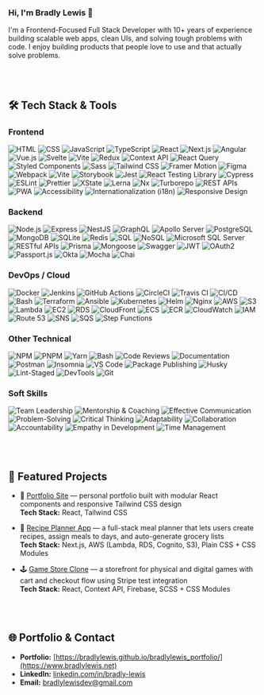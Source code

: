 ### Hi, I'm Bradly Lewis 👋
I'm a Frontend-Focused Full Stack Developer with 10+ years of experience building scalable web apps, clean UIs, and solving tough problems with code. I enjoy building products that people love to use and that actually solve problems.

<br>
<br>

## 🛠 Tech Stack & Tools

### **Frontend**

![HTML](https://img.shields.io/badge/-HTML5-black?style=flat-square&logo=html5)
![CSS](https://img.shields.io/badge/-CSS3-black?style=flat-square&logo=css3)
![JavaScript](https://img.shields.io/badge/-JavaScript-black?style=flat-square&logo=javascript)
![TypeScript](https://img.shields.io/badge/-TypeScript-black?style=flat-square&logo=typescript)
![React](https://img.shields.io/badge/-React-black?style=flat-square&logo=react)
![Next.js](https://img.shields.io/badge/-Next.js-black?style=flat-square&logo=next.js)
![Angular](https://img.shields.io/badge/-Angular-black?style=flat-square&logo=angular)
![Vue.js](https://img.shields.io/badge/-Vue.js-black?style=flat-square&logo=vue.js)
![Svelte](https://img.shields.io/badge/-Svelte-black?style=flat-square&logo=svelte)
![Vite](https://img.shields.io/badge/-Vite-black?style=flat-square&logo=vite)
![Redux](https://img.shields.io/badge/-Redux-black?style=flat-square&logo=redux)
![Context API](https://img.shields.io/badge/-Context%20API-black?style=flat-square&logo=react)
![React Query](https://img.shields.io/badge/-React%20Query-black?style=flat-square&logo=react-query)
![Styled Components](https://img.shields.io/badge/-Styled%20Components-black?style=flat-square&logo=styled-components)
![Sass](https://img.shields.io/badge/-Sass-black?style=flat-square&logo=sass)
![Tailwind CSS](https://img.shields.io/badge/-TailwindCSS-black?style=flat-square&logo=tailwind-css)
![Framer Motion](https://img.shields.io/badge/-Framer%20Motion-black?style=flat-square&logo=framer)
![Figma](https://img.shields.io/badge/-Figma-black?style=flat-square&logo=figma)
![Webpack](https://img.shields.io/badge/-Webpack-black?style=flat-square&logo=webpack)
![Vite](https://img.shields.io/badge/-Vite-black?style=flat-square&logo=vite)
![Storybook](https://img.shields.io/badge/-Storybook-black?style=flat-square&logo=storybook)
![Jest](https://img.shields.io/badge/-Jest-black?style=flat-square&logo=jest)
![React Testing Library](https://img.shields.io/badge/-React%20Testing%20Library-black?style=flat-square&logo=testing-library)
![Cypress](https://img.shields.io/badge/-Cypress-black?style=flat-square&logo=cypress)
![ESLint](https://img.shields.io/badge/-ESLint-black?style=flat-square&logo=eslint)
![Prettier](https://img.shields.io/badge/-Prettier-black?style=flat-square&logo=prettier)
![XState](https://img.shields.io/badge/-XState-black?style=flat-square&logo=xstate)
![Lerna](https://img.shields.io/badge/-Lerna-black?style=flat-square&logo=lerna)
![Nx](https://img.shields.io/badge/-Nx-black?style=flat-square&logo=nx)
![Turborepo](https://img.shields.io/badge/-Turborepo-black?style=flat-square&logo=turborepo)
![REST APIs](https://img.shields.io/badge/-REST%20APIs-black?style=flat-square&logo=postman)
![PWA](https://img.shields.io/badge/-PWA-black?style=flat-square&logo=pwa)
![Accessibility](https://img.shields.io/badge/-Accessibility-black?style=flat-square&logo=accessibility)
![Internationalization (i18n)](https://img.shields.io/badge/-i18n-black?style=flat-square&logo=i18next)
![Responsive Design](https://img.shields.io/badge/-Responsive%20Design-black?style=flat-square&logo=responsive)

### **Backend**

![Node.js](https://img.shields.io/badge/-Node.js-black?style=flat-square&logo=node.js)
![Express](https://img.shields.io/badge/-Express-black?style=flat-square&logo=express)
![NestJS](https://img.shields.io/badge/-NestJS-black?style=flat-square&logo=nestjs)
![GraphQL](https://img.shields.io/badge/-GraphQL-black?style=flat-square&logo=graphql)
![Apollo Server](https://img.shields.io/badge/-Apollo%20Server-black?style=flat-square&logo=apollo-graphql)
![PostgreSQL](https://img.shields.io/badge/-PostgreSQL-black?style=flat-square&logo=postgresql)
![MongoDB](https://img.shields.io/badge/-MongoDB-black?style=flat-square&logo=mongodb)
![SQLite](https://img.shields.io/badge/-SQLite-black?style=flat-square&logo=sqlite)
![Redis](https://img.shields.io/badge/-Redis-black?style=flat-square&logo=redis)
![SQL](https://img.shields.io/badge/-SQL-black?style=flat-square&logo=mysql)
![NoSQL](https://img.shields.io/badge/-NoSQL-black?style=flat-square&logo=mongodb)
![Microsoft SQL Server](https://img.shields.io/badge/-MS%20SQL-black?style=flat-square&logo=microsoft-sql-server)
![RESTful APIs](https://img.shields.io/badge/-REST%20APIs-black?style=flat-square&logo=postman)
![Prisma](https://img.shields.io/badge/-Prisma-black?style=flat-square&logo=prisma)
![Mongoose](https://img.shields.io/badge/-Mongoose-black?style=flat-square&logo=mongodb)
![Swagger](https://img.shields.io/badge/-Swagger%20%2F%20OpenAPI-black?style=flat-square&logo=swagger)
![JWT](https://img.shields.io/badge/-JWT-black?style=flat-square&logo=json-web-tokens)
![OAuth2](https://img.shields.io/badge/-OAuth2-black?style=flat-square&logo=oauth)
![Passport.js](https://img.shields.io/badge/-Passport.js-black?style=flat-square&logo=passport)
![Okta](https://img.shields.io/badge/-Okta-black?style=flat-square&logo=okta)
![Mocha](https://img.shields.io/badge/-Mocha-black?style=flat-square&logo=mocha)
![Chai](https://img.shields.io/badge/-Chai-black?style=flat-square&logo=chai)


### **DevOps / Cloud**
![Docker](https://img.shields.io/badge/-Docker-black?style=flat-square&logo=docker)
![Jenkins](https://img.shields.io/badge/-Jenkins-black?style=flat-square&logo=jenkins)
![GitHub Actions](https://img.shields.io/badge/-GitHub%20Actions-black?style=flat-square&logo=githubactions)
![CircleCI](https://img.shields.io/badge/-CircleCI-black?style=flat-square&logo=circleci)
![Travis CI](https://img.shields.io/badge/-TravisCI-black?style=flat-square&logo=travis)
![CI/CD](https://img.shields.io/badge/-CI/CD%20Pipelines-black?style=flat-square&logo=git)
![Bash](https://img.shields.io/badge/-Bash-black?style=flat-square&logo=gnubash)
![Terraform](https://img.shields.io/badge/-Terraform-black?style=flat-square&logo=terraform)
![Ansible](https://img.shields.io/badge/-Ansible-black?style=flat-square&logo=ansible)
![Kubernetes](https://img.shields.io/badge/-Kubernetes-black?style=flat-square&logo=kubernetes)
![Helm](https://img.shields.io/badge/-Helm-black?style=flat-square&logo=helm)
![Nginx](https://img.shields.io/badge/-Nginx-black?style=flat-square&logo=nginx)
![AWS](https://img.shields.io/badge/-AWS-black?style=flat-square&logo=amazonaws)
![S3](https://img.shields.io/badge/-S3-black?style=flat-square&logo=amazon-s3)
![Lambda](https://img.shields.io/badge/-Lambda-black?style=flat-square&logo=aws-lambda)
![EC2](https://img.shields.io/badge/-EC2-black?style=flat-square&logo=amazon-ec2)
![RDS](https://img.shields.io/badge/-RDS-black?style=flat-square&logo=amazon-rds)
![CloudFront](https://img.shields.io/badge/-CloudFront-black?style=flat-square&logo=amazon-cloudfront)
![ECS](https://img.shields.io/badge/-ECS-black?style=flat-square&logo=amazon-ecs)
![ECR](https://img.shields.io/badge/-ECR-black?style=flat-square&logo=amazon-ecr)
![CloudWatch](https://img.shields.io/badge/-CloudWatch-black?style=flat-square&logo=amazoncloudwatch)
![IAM](https://img.shields.io/badge/-IAM-black?style=flat-square&logo=amazonaws)
![Route 53](https://img.shields.io/badge/-Route%2053-black?style=flat-square&logo=amazon-route53)
![SNS](https://img.shields.io/badge/-SNS-black?style=flat-square&logo=amazonaws)
![SQS](https://img.shields.io/badge/-SQS-black?style=flat-square&logo=amazonaws)
![Step Functions](https://img.shields.io/badge/-Step%20Functions-black?style=flat-square&logo=aws-step-functions)


### **Other Technical**
![NPM](https://img.shields.io/badge/-NPM-black?style=flat-square&logo=npm)
![PNPM](https://img.shields.io/badge/-PNPM-black?style=flat-square&logo=pnpm)
![Yarn](https://img.shields.io/badge/-Yarn-black?style=flat-square&logo=yarn)
![Bash](https://img.shields.io/badge/-Shell%20Scripting-black?style=flat-square&logo=gnubash)
![Code Reviews](https://img.shields.io/badge/-Code%20Reviews-black?style=flat-square&logo=git)
![Documentation](https://img.shields.io/badge/-Documentation-black?style=flat-square&logo=markdown)
![Postman](https://img.shields.io/badge/-Postman-black?style=flat-square&logo=postman)
![Insomnia](https://img.shields.io/badge/-Insomnia-black?style=flat-square&logo=insomnia)
![VS Code](https://img.shields.io/badge/-VSCode-black?style=flat-square&logo=visual-studio-code)
![Package Publishing](https://img.shields.io/badge/-Package%20Publishing-black?style=flat-square&logo=npm)
![Husky](https://img.shields.io/badge/-Husky-black?style=flat-square&logo=git)
![Lint-Staged](https://img.shields.io/badge/-Lint--Staged-black?style=flat-square&logo=prettier)
![DevTools](https://img.shields.io/badge/-DevTools%20Proficiency-black?style=flat-square&logo=googlechrome)
![Git](https://img.shields.io/badge/-Git-black?style=flat-square&logo=git)

### **Soft Skills**

![Team Leadership](https://img.shields.io/badge/-Team%20Leadership-black)
![Mentorship & Coaching](https://img.shields.io/badge/-Mentorship%20&%20Coaching-black)
![Effective Communication](https://img.shields.io/badge/-Effective%20Communication-black)
![Problem-Solving](https://img.shields.io/badge/-Problem--Solving-black)
![Critical Thinking](https://img.shields.io/badge/-Critical%20Thinking-black)
![Adaptability](https://img.shields.io/badge/-Adaptability-black)
![Collaboration](https://img.shields.io/badge/-Collaboration-black)
![Accountability](https://img.shields.io/badge/-Accountability-black)
![Empathy in Development](https://img.shields.io/badge/-Empathy%20in%20Development-black)
![Time Management](https://img.shields.io/badge/-Time%20Management-black)

<br>
<br>

## 📂 Featured Projects

- 🧑 [Portfolio Site](https://github.com/bradlylewis/my-portfolio-site) — personal portfolio built with modular React components and responsive Tailwind CSS design  
  **Tech Stack:** React, Tailwind CSS

- 🍳 [Recipe Planner App](https://github.com/bradlylewis/recipe-planner-app) — a full-stack meal planner that lets users create recipes, assign meals to days, and auto-generate grocery lists  
  **Tech Stack:** Next.js, AWS (Lambda, RDS, Cognito, S3), Plain CSS + CSS Modules

- 🕹️ [Game Store Clone](https://github.com/bradlylewis/ecom-gamestore) — a storefront for physical and digital games with cart and checkout flow using Stripe test integration  
  **Tech Stack:** React, Context API, Firebase, SCSS + CSS Modules


<br>
<br>

## 🌐 Portfolio & Contact

- **Portfolio:** [https://bradlylewis.github.io/bradlylewis_portfolio/](https://www.bradlylewis.net)
- **LinkedIn:** [linkedin.com/in/bradly-lewis](https://linkedin.com/in/bradly-lewis)
- **Email:** bradlylewisdev@gmail.com
